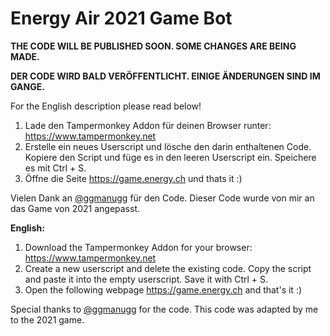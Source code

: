 # Energy Air 2021 Game Bot


**THE CODE WILL BE PUBLISHED SOON. SOME CHANGES ARE BEING MADE.**

**DER CODE WIRD BALD VERÖFFENTLICHT. EINIGE ÄNDERUNGEN SIND IM GANGE.**

For the English description please read below!

1. Lade den Tampermonkey Addon für deinen Browser runter: https://www.tampermonkey.net
2. Erstelle ein neues Userscript und lösche den darin enthaltenen Code. Kopiere den Script und füge es in den leeren Userscript ein. Speichere es mit Ctrl + S.
3. Öffne die Seite https://game.energy.ch und thats it :)

Vielen Dank an [@ggmanugg] für den Code. Dieser Code wurde von mir an das Game von 2021 angepasst.


**English:**

1. Download the Tampermonkey Addon for your browser: https://www.tampermonkey.net
2. Create a new userscript and delete the existing code. Copy the script and paste it into the empty userscript. Save it with Ctrl + S.
3. Open the following webpage https://game.energy.ch and that's it :)

Special thanks to [@ggmanugg] for the code. This code was adapted by me to the 2021 game.

[@ggmanugg]: https://github.com/ggmanugg/energyair_bot
